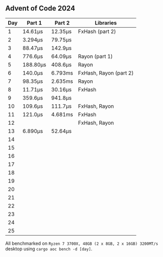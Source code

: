 ## Advent of Code 2024

| Day | Part 1   | Part 2  | Libraries              |
|-----|----------|---------|------------------------|
| 1   | 14.61μs  | 12.35μs | FxHash (part 2)        |
| 2   | 3.294μs  | 79.75μs |                        |
| 3   | 88.47μs  | 142.9μs |                        |
| 4   | 776.6μs  | 64.09μs | Rayon (part 1)         |
| 5   | 188.80μs | 408.6μs | Rayon                  |
| 6   | 140.0μs  | 6.793ms | FxHash, Rayon (part 2) |
| 7   | 98.35μs  | 2.635ms | Rayon                  |
| 8   | 11.71μs  | 30.16μs | FxHash                 |
| 9   | 359.6μs  | 941.8μs |                        |
| 10  | 109.6μs  | 111.7μs | FxHash, Rayon          |
| 11  | 121.0μs  | 4.681ms | FxHash                 |
| 12  |          |         | FxHash, Rayon          |
| 13  | 6.890μs  | 52.64μs |                        |
| 14  |          |         |                        |
| 15  |          |         |                        |
| 16  |          |         |                        |
| 17  |          |         |                        |
| 18  |          |         |                        |
| 19  |          |         |                        |
| 20  |          |         |                        |
| 21  |          |         |                        |
| 22  |          |         |                        |
| 23  |          |         |                        |
| 24  |          |         |                        |
| 25  |          |         |                        |

All benchmarked on `Ryzen 7 3700X, 48GB (2 x 8GB, 2 x 16GB) 3200MT/s` desktop using `cargo aoc bench -d [day]`.